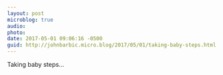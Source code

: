 ```yaml
---
layout: post
microblog: true
audio: 
photo: 
date: 2017-05-01 09:06:16 -0500
guid: http://johnbarbic.micro.blog/2017/05/01/taking-baby-steps.html
---
```

Taking baby steps...
